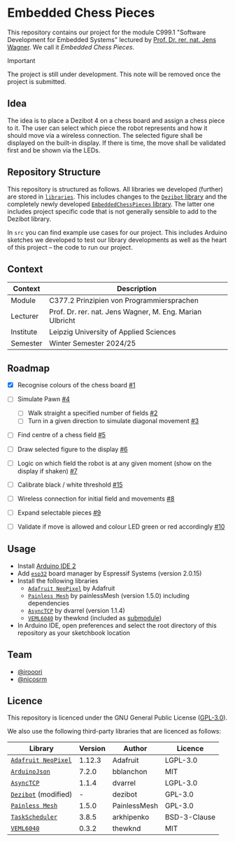 # Embedded Chess Pieces

This repository contains our project for the module C999.1 "Software Development for Embedded Systems" lectured by [Prof. Dr. rer. nat. Jens Wagner](https://fim.htwk-leipzig.de/fakultaet/personen/professorinnen-und-professoren/jens-wagner/). We call it *Embedded Chess Pieces*.

> [!IMPORTANT]
> The project is still under development. This note will be removed once the project is submitted.


## Idea

The idea is to place a Dezibot 4 on a chess board and assign a chess piece to it. The user can select which piece the robot represents and how it should move via a wireless connection. The selected figure shall be displayed on the built-in display. If there is time, the move shall be validated first and be shown via the LEDs.


## Repository Structure

This repository is structured as follows. All libraries we developed (further) are stored in [`libraries`](./libraries/). This includes changes to the [`Dezibot` library](./libraries/Dezibot/) and the completely newly developed [`EmbeddedChessPieces` library](./libraries/EmbeddedChessPieces/). The latter one includes project specific code that is not generally sensible to add to the Dezibot library.

In `src` you can find example use cases for our project. This includes Arduino sketches we developed to test our library developments as well as the heart of this project – the code to run our project.


## Context

| Context    | Description                                                                         |
|------------|-------------------------------------------------------------------------------------|
| Module     | C377.2 Prinzipien von Programmiersprachen                                           |
| Lecturer   | Prof. Dr. rer. nat. Jens Wagner, M. Eng. Marian Ulbricht                            |
| Institute  | Leipzig University of Applied Sciences                                              |
| Semester   | Winter Semester 2024/25                                                             |


## Roadmap

- [x] Recognise colours of the chess board [#1](https://github.com/nicosrm/24-emb-chess/issues/1)
- [ ] Simulate Pawn [#4](https://github.com/nicosrm/24-emb-chess/issues/4)
    - [ ] Walk straight a specified number of fields [#2](https://github.com/nicosrm/24-emb-chess/issues/2)
    - [ ] Turn in a given direction to simulate diagonal movement [#3](https://github.com/nicosrm/24-emb-chess/issues/3)
- [ ] Find centre of a chess field [#5](https://github.com/nicosrm/24-emb-chess/issues/5)
- [ ] Draw selected figure to the display [#6](https://github.com/nicosrm/24-emb-chess/issues/6)
- [ ] Logic on which field the robot is at any given moment (show on the display if shaken) [#7](https://github.com/nicosrm/24-emb-chess/issues/7)
- [ ] Calibrate black / white threshold [#15](https://github.com/nicosrm/24-emb-chess/issues/15)
- [ ] Wireless connection for initial field and movements [#8](https://github.com/nicosrm/24-emb-chess/issues/8)
- [ ] Expand selectable pieces [#9](https://github.com/nicosrm/24-emb-chess/issues/9)
- [ ] Validate if move is allowed and colour LED green or red accordingly [#10](https://github.com/nicosrm/24-emb-chess/issues/10)


## Usage

- Install [Arduino IDE 2](https://github.com/arduino/arduino-ide)
- Add [`esp32`](https://github.com/espressif/arduino-esp32/releases/tag/2.0.15) board manager by Espressif Systems (version 2.0.15)
- Install the following libraries
    - [`Adafruit NeoPixel`](https://github.com/adafruit/Adafruit_NeoPixel) by Adafruit
    - [`Painless Mesh`](https://gitlab.com/painlessMesh/painlessMesh/-/tree/v1.5.0) by painlessMesh (version 1.5.0) including dependencies
    - [`AsyncTCP`](https://github.com/dvarrel/AsyncTCP/releases/tag/1.1.4) by dvarrel (version 1.1.4)
    - [`VEML6040`](https://github.com/thewknd/VEML6040/) by thewknd (included as [submodule](./libraries/VEML6040/))
- In Arduino IDE, open preferences and select the root directory of this repository as your sketchbook location


## Team

- [@irooori](https://github.com/irooori)
- [@nicosrm](https://github.com/nicosrm)


## Licence

This repository is licenced under the GNU General Public License ([GPL-3.0](./LICENSE)).

We also use the following third-party libraries that are licenced as follows:

| Library                                                              | Version | Author       | Licence      |
|----------------------------------------------------------------------|---------|--------------|--------------|
| [`Adafruit NeoPixel`](https://github.com/adafruit/Adafruit_NeoPixel) | 1.12.3  | Adafruit     | LGPL-3.0     |
| [`ArduinoJson`](https://github.com/bblanchon/ArduinoJson)            | 7.2.0   | bblanchon    | MIT          |
| [`AsyncTCP`](https://github.com/dvarrel/AsyncTCP)                    | 1.1.4   | dvarrel      | LGPL-3.0     |
| [`Dezibot`](https://github.com/dezibot/dezibot) (modified)           | -       | dezibot      | GPL-3.0      |
| [`Painless Mesh`](https://gitlab.com/painlessMesh/painlessMesh)      | 1.5.0   | PainlessMesh | GPL-3.0      |
| [`TaskScheduler`](https://github.com/arkhipenko/TaskScheduler)       | 3.8.5   | arkhipenko   | BSD-3-Clause |
| [`VEML6040`](https://github.com/thewknd/VEML6040)                    | 0.3.2   | thewknd      | MIT          |
